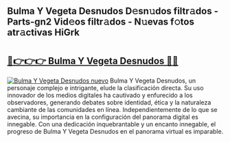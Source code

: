 ## Bulma Y Vegeta Desnudos D𝚎sn𝚞dos filtr𝚊dos - Parts-gn2 Vid𝚎os filtr𝚊dos - N𝚞evas f𝚘tos atr𝚊ctivas HiGrk

# <h2><a href="http://mb0gu8.tromn.icu/?c=Bulma+Y+Vegeta+Desnudos">🔗👉👉👉 Bulma Y Vegeta Desnudos 🔗🔗</a></h2>

[![Bulma Y Vegeta Desnudos nuevo](https://i.imgur.com/pEAQMta.gif)](http://mb0gu8.tromn.icu/?c=Bulma+Y+Vegeta+Desnudos)
Bulma Y Vegeta Desnudos, un personaje complejo e intrigante, elude la clasificación directa. Su uso innovador de los medios digitales ha cautivado y enfurecido a los observadores, generando debates sobre identidad, ética y la naturaleza cambiante de las comunidades en línea. Independientemente de lo que se avecina, su importancia en la configuración del panorama digital es innegable. Con una dedicación inquebrantable y un encanto innegable, el progreso de Bulma Y Vegeta Desnudos en el panorama virtual es imparable.
